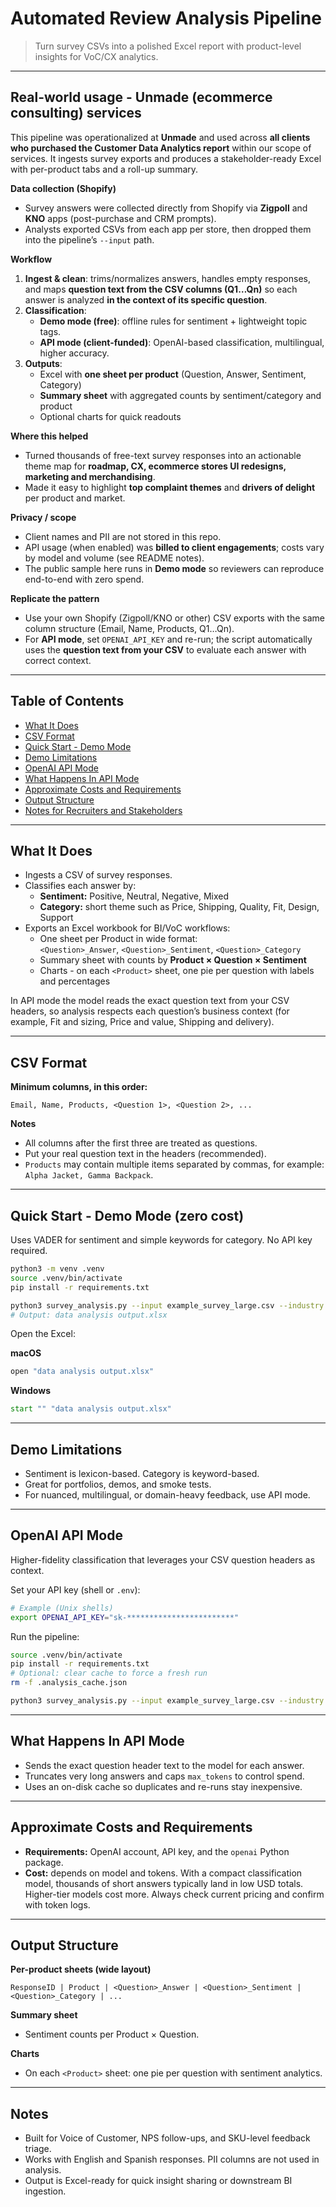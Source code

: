 # Automated Review Analysis Pipeline

> Turn survey CSVs into a polished Excel report with product-level insights for VoC/CX analytics.

---

## Real-world usage - Unmade (ecommerce consulting) services

This pipeline was operationalized at **Unmade** and used across **all clients who purchased the Customer Data Analytics report** within our scope of services. It ingests survey exports and produces a stakeholder-ready Excel with per-product tabs and a roll-up summary.

**Data collection (Shopify)**
- Survey answers were collected directly from Shopify via **Zigpoll** and **KNO** apps (post-purchase and CRM prompts).
- Analysts exported CSVs from each app per store, then dropped them into the pipeline’s `--input` path.

**Workflow**
1. **Ingest & clean**: trims/normalizes answers, handles empty responses, and maps **question text from the CSV columns (Q1…Qn)** so each answer is analyzed **in the context of its specific question**.
2. **Classification**:  
   - **Demo mode (free)**: offline rules for sentiment + lightweight topic tags.  
   - **API mode (client-funded)**: OpenAI-based classification, multilingual, higher accuracy.
3. **Outputs**:  
   - Excel with **one sheet per product** (Question, Answer, Sentiment, Category)  
   - **Summary sheet** with aggregated counts by sentiment/category and product  
   - Optional charts for quick readouts

**Where this helped**
- Turned thousands of free-text survey responses into an actionable theme map for **roadmap, CX, ecommerce stores UI redesigns, marketing and merchandising**.
- Made it easy to highlight **top complaint themes** and **drivers of delight** per product and market.

**Privacy / scope**
- Client names and PII are not stored in this repo.  
- API usage (when enabled) was **billed to client engagements**; costs vary by model and volume (see README notes).  
- The public sample here runs in **Demo mode** so reviewers can reproduce end-to-end with zero spend.

**Replicate the pattern**
- Use your own Shopify (Zigpoll/KNO or other) CSV exports with the same column structure (Email, Name, Products, Q1…Qn).  
- For **API mode**, set `OPENAI_API_KEY` and re-run; the script automatically uses the **question text from your CSV** to evaluate each answer with correct context.

---

## Table of Contents
- [What It Does](#what-it-does)
- [CSV Format](#csv-format)
- [Quick Start - Demo Mode](#quick-start---demo-mode)
- [Demo Limitations](#demo-limitations)
- [OpenAI API Mode](#openai-api-mode)
- [What Happens In API Mode](#what-happens-in-api-mode)
- [Approximate Costs and Requirements](#approximate-costs-and-requirements)
- [Output Structure](#output-structure)
- [Notes for Recruiters and Stakeholders](#notes-for-recruiters-and-stakeholders)

---

## What It Does

- Ingests a CSV of survey responses.
- Classifies each answer by:
  - **Sentiment:** Positive, Neutral, Negative, Mixed
  - **Category:** short theme such as Price, Shipping, Quality, Fit, Design, Support
- Exports an Excel workbook for BI/VoC workflows:
  - One sheet per Product in wide format:  
    `<Question>_Answer`, `<Question>_Sentiment`, `<Question>_Category`
  - Summary sheet with counts by **Product × Question × Sentiment**
  - Charts - on each `<Product>` sheet, one pie per question with labels and percentages

In API mode the model reads the exact question text from your CSV headers, so analysis respects each question’s business context (for example, Fit and sizing, Price and value, Shipping and delivery).

---

## CSV Format

**Minimum columns, in this order:**

```
Email, Name, Products, <Question 1>, <Question 2>, ...
```

**Notes**
- All columns after the first three are treated as questions.
- Put your real question text in the headers (recommended).
- `Products` may contain multiple items separated by commas, for example: `Alpha Jacket, Gamma Backpack`.

---

## Quick Start - Demo Mode (zero cost)

Uses VADER for sentiment and simple keywords for category. No API key required.

```bash
python3 -m venv .venv
source .venv/bin/activate
pip install -r requirements.txt

python3 survey_analysis.py --input example_survey_large.csv --industry "Apparel"
# Output: data analysis output.xlsx
```

Open the Excel:

**macOS**
```bash
open "data analysis output.xlsx"
```

**Windows**
```bat
start "" "data analysis output.xlsx"
```

---

## Demo Limitations

- Sentiment is lexicon-based. Category is keyword-based.
- Great for portfolios, demos, and smoke tests.
- For nuanced, multilingual, or domain-heavy feedback, use API mode.

---

## OpenAI API Mode

Higher-fidelity classification that leverages your CSV question headers as context.

Set your API key (shell or `.env`):

```bash
# Example (Unix shells)
export OPENAI_API_KEY="sk-************************"
```

Run the pipeline:

```bash
source .venv/bin/activate
pip install -r requirements.txt
# Optional: clear cache to force a fresh run
rm -f .analysis_cache.json

python3 survey_analysis.py --input example_survey_large.csv --industry "Apparel"
```

---

## What Happens In API Mode

- Sends the exact question header text to the model for each answer.
- Truncates very long answers and caps `max_tokens` to control spend.
- Uses an on-disk cache so duplicates and re-runs stay inexpensive.

---

## Approximate Costs and Requirements

- **Requirements:** OpenAI account, API key, and the `openai` Python package.
- **Cost:** depends on model and tokens. With a compact classification model, thousands of short answers typically land in low USD totals. Higher-tier models cost more. Always check current pricing and confirm with token logs.

---

## Output Structure

**Per-product sheets (wide layout)**

```
ResponseID | Product | <Question>_Answer | <Question>_Sentiment | <Question>_Category | ...
```

**Summary sheet**
- Sentiment counts per Product × Question.

**Charts**
- On each `<Product>` sheet: one pie per question with sentiment analytics.

---

## Notes

- Built for Voice of Customer, NPS follow-ups, and SKU-level feedback triage.
- Works with English and Spanish responses. PII columns are not used in analysis.
- Output is Excel-ready for quick insight sharing or downstream BI ingestion.
